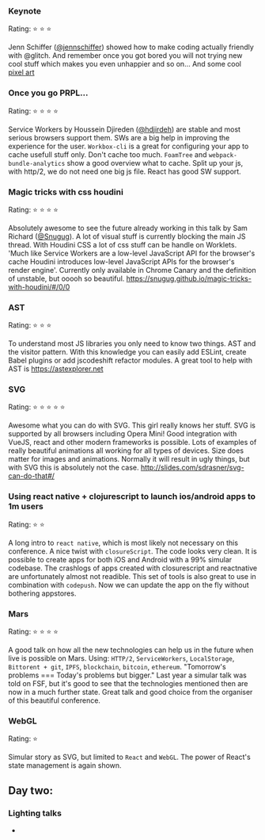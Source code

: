 ### Keynote
Rating: :star: :star: :star:

Jenn Schiffer ([@jennschiffer](https://twitter.com/jennschiffer)) showed how to make coding actually friendly with @glitch. And remember once you got bored you will not trying new cool stuff which makes you even unhappier and so on... And some cool [pixel art](http://jennmoney.biz/)

### Once you go PRPL...
Rating: :star: :star: :star: :star:

Service Workers by Houssein Djireden ([@hdjirdeh](https://twitter.com/hdjirdeh)) are stable and most serious browsers support them. SWs are a big help in improving the experience for the user. `Workbox-cli` is a great for configuring your app to cache usefull stuff only. Don't cache too much. `FoamTree` and `webpack-bundle-analytics` show a good overview what to cache. Split up your js, with http/2, we do not need one big js file. React has good SW support.

### Magic tricks with css houdini
Rating: :star: :star: :star: :star:

Absolutely awesome to see the future already working in this talk by Sam Richard ([@Snugug](https://twitter.com/Snugug)). A lot of visual stuff is currently blocking the main JS thread. With Houdini CSS a lot of css stuff can be handle on Worklets. 'Much like Service Workers are a low-level JavaScript API for the browser's cache Houdini introduces low-level JavaScript APIs for the browser's render engine'.
Currently only available in Chrome Canary and the definition of unstable, but ooooh so beautiful.
https://snugug.github.io/magic-tricks-with-houdini/#/0/0

### AST
Rating: :star: :star: :star:

To understand most JS libraries you only need to know two things. AST and the visitor pattern. With this knowledge you can easily add ESLint, create Babel plugins or add jscodeshift refactor modules.
A great tool to help with AST is https://astexplorer.net

### SVG
Rating: :star: :star: :star: :star: :star:

Awesome what you can do with SVG. This girl really knows her stuff. SVG is supported by all browsers including Opera Mini! Good integration with VueJS, react and other modern frameworks is possible. Lots of examples of really beautiful animations all working for all types of devices. Size does matter for images and animations. Normally it will result in ugly things, but with SVG this is absolutely not the case.
http://slides.com/sdrasner/svg-can-do-that#/

### Using react native + clojurescript to launch ios/android apps to 1m users
Rating: :star: :star:

A long intro to `react native`, which is most likely not necessary on this conference. A nice twist with `closureScript`. The code looks very clean. It is possible to create apps for both iOS and Android with a 99% simular codebase. The crashlogs of apps created with closurescript and reactnative are unfortunately almost not readible. This set of tools is also great to use in combination with `codepush`. Now we can update the app on the fly without bothering appstores.

### Mars
Rating: :star: :star: :star: :star:

A good talk on how all the new technologies can help us in the future when live is possible on Mars.
Using: `HTTP/2`, `ServiceWorkers`, `LocalStorage`, `Bittorent + git`, `IPFS`, `blockchain`, `bitcoin`, `ethereum`.
"Tomorrow's problems === Today's problems but bigger."
Last year a simular talk was told on FSF, but it's good to see that the technologies mentioned then are now in a much further state. Great talk and good choice from the organiser of this beautiful conference.

### WebGL
Rating: :star:

Simular story as SVG, but limited to `React` and `WebGL`. The power of React's state management is again shown.


## Day two:

### Lighting talks
- 
